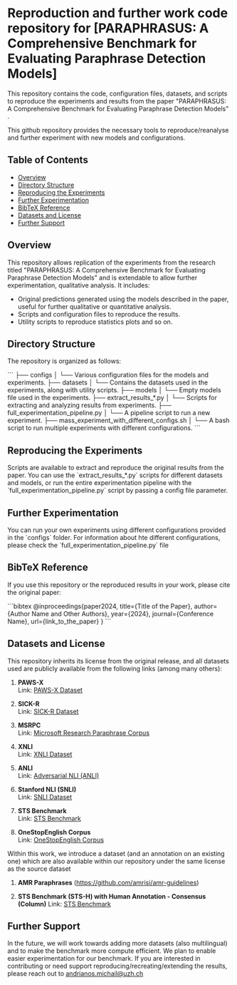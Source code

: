 
# Reproduction and further work code repository for [PARAPHRASUS: A Comprehensive Benchmark for Evaluating Paraphrase Detection Models]

This repository contains the code, configuration files, datasets, and scripts to reproduce the experiments and results from the paper "PARAPHRASUS: A Comprehensive Benchmark for Evaluating Paraphrase Detection Models" . 

This github repository provides the necessary tools to reproduce/reanalyse and further experiment with new models and configurations.

## Table of Contents
- [Overview](#overview)
- [Directory Structure](#directory-structure)
- [Reproducing the Experiments](#reproducing-the-experiments)
- [Further Experimentation](#further-experimentation)
- [BibTeX Reference](#bibtex-reference)
- [Datasets and License](#datasets-and-license)
- [Further Support](#further-support)

## Overview

This repository allows replication of the experiments from the research titled "PARAPHRASUS: A Comprehensive Benchmark for Evaluating Paraphrase Detection Models" and is extendable to allow further experimentation, qualitative analysis. It includes:

- Original predictions generated using the models described in the paper, useful for further qualitative or quantitative analysis.
- Scripts and configuration files to reproduce the results.
- Utility scripts to reproduce statistics plots and so on.

## Directory Structure

The repository is organized as follows:

\`\`\`
├── configs
│   └── Various configuration files for the models and experiments.
├── datasets
│   └── Contains the datasets used in the experiments, along with utility scripts.
├── models
│   └── Empty models file used in the experiments.
├── extract_results_*.py
│   └── Scripts for extracting and analyzing results from experiments.
├── full_experimentation_pipeline.py
│   └── A pipeline script to run a new experiment.
├── mass_experiment_with_different_configs.sh
│   └── A bash script to run multiple experiments with different configurations.
\`\`\`

## Reproducing the Experiments

Scripts are available to extract and reproduce the original results from the paper. You can use the \`extract_results_*.py\` scripts for different datasets and models, or run the entire experimentation pipeline with the \`full_experimentation_pipeline.py\` script by passing a config file parameter.

## Further Experimentation

You can run your own experiments using different configurations provided in the \`configs\` folder. For information about hte different configurations, please check the \`full_experimentation_pipeline.py\` file

## BibTeX Reference

If you use this repository or the reproduced results in your work, please cite the original paper:

\`\`\`bibtex
@inproceedings{paper2024,
  title={Title of the Paper},
  author={Author Name and Other Authors},
  year={2024},
  journal={Conference Name},
  url={link_to_the_paper}
}
\`\`\`

## Datasets and License

This repository inherits its license from the original release, and all datasets used are publicly available from the following links (among many others):

1. **PAWS-X**  
   Link: [PAWS-X Dataset](https://github.com/google-research-datasets/paws/tree/master/pawsx)

2. **SICK-R**  
   Link: [SICK-R Dataset](https://zenodo.org/records/2787612)

3. **MSRPC**  
   Link: [Microsoft Research Paraphrase Corpus](https://www.microsoft.com/en-us/download/details.aspx?id=52398)

4. **XNLI**  
   Link: [XNLI Dataset](https://cims.nyu.edu/~sbowman/xnli/)

5. **ANLI**  
   Link: [Adversarial NLI (ANLI)](https://github.com/facebookresearch/anli) 

6. **Stanford NLI (SNLI)**  
   Link: [SNLI Dataset](https://nlp.stanford.edu/projects/snli/)

7. **STS Benchmark**  
   Link: [STS Benchmark](https://ixa2.si.ehu.eus/stswiki/index.php/STSbenchmark)

8. **OneStopEnglish Corpus**  
   Link: [OneStopEnglish Corpus](https://github.com/nishkalavallabhi/OneStopEnglish)


Within this work, we introduce a dataset (and an annotation on an existing one) which are also available within our repository under the same license as the source dataset

1. **AMR Paraphrases** (https://github.com/amrisi/amr-guidelines)

2. **STS Benchmark (STS-H) with Human Annotation - Consensus (Column)** 
   Link: [STS Benchmark](https://ixa2.si.ehu.eus/stswiki/index.php/STSbenchmark)


## Further Support

In the future, we will work towards adding more datasets (also multilingual) and to make the benchmark more compute efficient. We plan to enable easier experimentation for our benchmark. If you are interested in contributing or need support reproducing/recreating/extending the results, please reach out to andrianos.michail@uzh.ch
